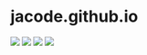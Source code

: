 # jacode.github.io
![](images/img1.png)
![](images/img2.png)
![](images/img3.png)
![](images/img4.png)

